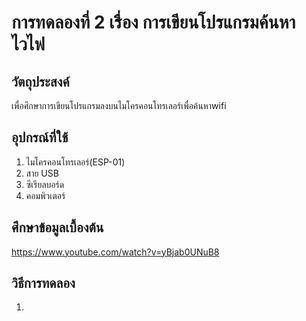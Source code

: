 # การทดลองที่ 2 เรื่อง การเขียนโปรแกรมค้นหาไวไฟ

## วัตถุประสงค์
เพื่อศึกษาการเขียนโปรแกรมลงบนไมโครคอนโทรเลอร์เพื่อค้นหาwifi

## อุปกรณ์ที่ใช้

1. ไมโครคอนโทรเลอร์(ESP-01)
2. สาย USB
3. ซีเรียลบอร์ด
4. คอมพิวเตอร์

## ศึกษาข้อมูลเบื้องต้น
https://www.youtube.com/watch?v=yBjab0UNuB8

## วิธีการทดลอง
1. 
